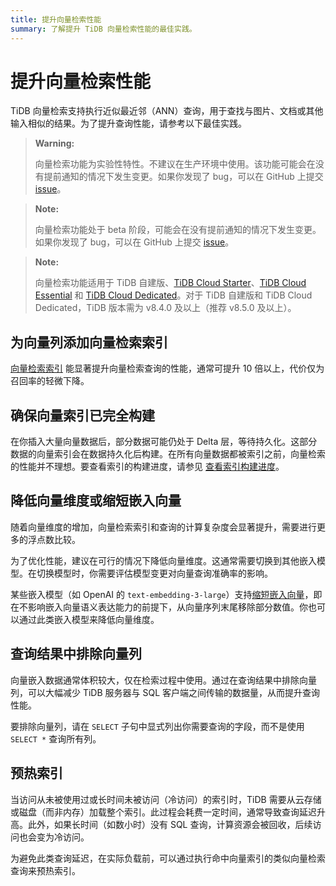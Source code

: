 ```yaml
---
title: 提升向量检索性能
summary: 了解提升 TiDB 向量检索性能的最佳实践。
---
```


# 提升向量检索性能

TiDB 向量检索支持执行近似最近邻（ANN）查询，用于查找与图片、文档或其他输入相似的结果。为了提升查询性能，请参考以下最佳实践。

<CustomContent platform="tidb">

> **Warning:**
>
> 向量检索功能为实验性特性。不建议在生产环境中使用。该功能可能会在没有提前通知的情况下发生变更。如果你发现了 bug，可以在 GitHub 上提交 [issue](https://github.com/pingcap/tidb/issues)。

</CustomContent>

<CustomContent platform="tidb-cloud">

> **Note:**
>
> 向量检索功能处于 beta 阶段，可能会在没有提前通知的情况下发生变更。如果你发现了 bug，可以在 GitHub 上提交 [issue](https://github.com/pingcap/tidb/issues)。

</CustomContent>

> **Note:**
>
> 向量检索功能适用于 TiDB 自建版、[TiDB Cloud Starter](https://docs.pingcap.com/tidbcloud/select-cluster-tier#starter)、[TiDB Cloud Essential](https://docs.pingcap.com/tidbcloud/select-cluster-tier#essential) 和 [TiDB Cloud Dedicated](https://docs.pingcap.com/tidbcloud/select-cluster-tier#tidb-cloud-dedicated)。对于 TiDB 自建版和 TiDB Cloud Dedicated，TiDB 版本需为 v8.4.0 及以上（推荐 v8.5.0 及以上）。

## 为向量列添加向量检索索引

[向量检索索引](/vector-search/vector-search-index.md) 能显著提升向量检索查询的性能，通常可提升 10 倍以上，代价仅为召回率的轻微下降。

## 确保向量索引已完全构建

在你插入大量向量数据后，部分数据可能仍处于 Delta 层，等待持久化。这部分数据的向量索引会在数据持久化后构建。在所有向量数据都被索引之前，向量检索的性能并不理想。要查看索引的构建进度，请参见 [查看索引构建进度](/vector-search/vector-search-index.md#view-index-build-progress)。

## 降低向量维度或缩短嵌入向量

随着向量维度的增加，向量检索索引和查询的计算复杂度会显著提升，需要进行更多的浮点数比较。

为了优化性能，建议在可行的情况下降低向量维度。这通常需要切换到其他嵌入模型。在切换模型时，你需要评估模型变更对向量查询准确率的影响。

某些嵌入模型（如 OpenAI 的 `text-embedding-3-large`）支持[缩短嵌入向量](https://openai.com/index/new-embedding-models-and-api-updates/)，即在不影响嵌入向量语义表达能力的前提下，从向量序列末尾移除部分数值。你也可以通过此类嵌入模型来降低向量维度。

## 查询结果中排除向量列

向量嵌入数据通常体积较大，仅在检索过程中使用。通过在查询结果中排除向量列，可以大幅减少 TiDB 服务器与 SQL 客户端之间传输的数据量，从而提升查询性能。

要排除向量列，请在 `SELECT` 子句中显式列出你需要查询的字段，而不是使用 `SELECT *` 查询所有列。

## 预热索引

当访问从未被使用过或长时间未被访问（冷访问）的索引时，TiDB 需要从云存储或磁盘（而非内存）加载整个索引。此过程会耗费一定时间，通常导致查询延迟升高。此外，如果长时间（如数小时）没有 SQL 查询，计算资源会被回收，后续访问也会变为冷访问。

为避免此类查询延迟，在实际负载前，可以通过执行命中向量索引的类似向量检索查询来预热索引。